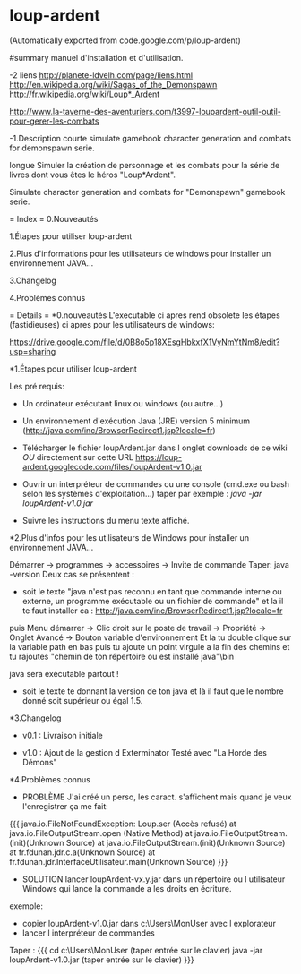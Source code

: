 # loup-ardent
(Automatically exported from code.google.com/p/loup-ardent)

#summary manuel d'installation et d'utilisation.

-2 liens
http://planete-ldvelh.com/page/liens.html
http://en.wikipedia.org/wiki/Sagas_of_the_Demonspawn
http://fr.wikipedia.org/wiki/Loup*_Ardent

http://www.la-taverne-des-aventuriers.com/t3997-loupardent-outil-outil-pour-gerer-les-combats

-1.Description
courte
simulate gamebook character generation and combats for demonspawn serie.

longue
Simuler la création de personnage et les combats pour la série de livres dont vous êtes le héros "Loup*Ardent".

Simulate character generation and combats for "Demonspawn" gamebook serie. 

= Index =
0.Nouveautés

1.Étapes pour utiliser loup-ardent

2.Plus d'informations pour les utilisateurs de windows pour installer un environnement JAVA...

3.Changelog

4.Problèmes connus

= Details =
*0.nouveautés
L'executable ci apres rend obsolete les étapes (fastidieuses) ci apres pour les utilisateurs de windows:

https://drive.google.com/file/d/0B8o5p18XEsgHbkxfX1VyNmYtNm8/edit?usp=sharing

*1.Étapes pour utiliser loup-ardent

Les pré requis:
  * Un ordinateur exécutant linux ou windows (ou autre...)

  * Un environnement d'exécution Java (JRE) version 5 minimum
(http://java.com/inc/BrowserRedirect1.jsp?locale=fr)

  * Télécharger le fichier loupArdent.jar dans l onglet downloads de ce wiki *OU* directement sur cette URL https://loup-ardent.googlecode.com/files/loupArdent-v1.0.jar

  * Ouvrir un interpréteur de commandes ou une console (cmd.exe ou bash selon les systèmes d'exploitation...)
taper par exemple : *java -jar loupArdent-v1.0.jar*

  * Suivre les instructions du menu texte affiché.

*2.Plus d'infos pour les utilisateurs de Windows pour installer un environnement JAVA...

Démarrer -> programmes -> accessoires -> Invite de commande
Taper: java -version
Deux cas se présentent :

  * soit le texte "java n'est pas reconnu en tant que commande interne ou externe, un programme exécutable ou un fichier de commande"
et la il te faut installer ca : http://java.com/inc/BrowserRedirect1.jsp?locale=fr

puis Menu démarrer -> Clic droit sur le poste de travail -> Propriété -> Onglet Avancé -> Bouton variable d'environnement
Et la tu double clique sur la variable path en bas puis tu ajoute un point virgule a la fin des chemins et tu rajoutes "chemin de ton répertoire ou est installé java"\bin

java sera exécutable partout !

  * soit le texte te donnant la version de ton java et là il faut que le nombre donné soit supérieur ou égal 1.5.

*3.Changelog

  * v0.1 : Livraison initiale

  * v1.0 : Ajout de la gestion d Exterminator
       Testé avec "La Horde des Démons"

*4.Problèmes connus

  * PROBLÈME
J'ai créé un perso, les caract. s'affichent mais quand je veux l'enregistrer ça me fait:

{{{
java.io.FileNotFoundException: Loup.ser (Accès refusé)
         at java.io.FileOutputStream.open (Native Method)
         at java.io.FileOutputStream.(init)(Unknown Source)
         at java.io.FileOutputStream.(init)(Unknown Source)
         at fr.fdunan.jdr.c.a(Unknown Source)
         at fr.fdunan.jdr.InterfaceUtilisateur.main(Unknown Source)
}}}

  * SOLUTION
lancer loupArdent-vx.y.jar dans un répertoire ou l utilisateur Windows qui lance la commande a les droits en écriture.

exemple:
  * copier loupArdent-v1.0.jar dans c:\Users\MonUser avec l explorateur
  * lancer l interpréteur de commandes

Taper :
{{{
        cd c:\Users\MonUser  (taper entrée sur le clavier)
        java -jar loupArdent-v1.0.jar (taper entrée sur le clavier)
}}}
